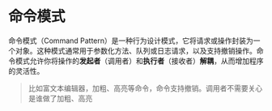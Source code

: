# 命令模式

命令模式（Command Pattern）是一种行为设计模式，它将请求或操作封装为一个对象。这种模式通常用于参数化方法、队列或日志请求，以及支持撤销操作。命令模式允许你将操作的**发起者**（调用者）和**执行者**（接收者）**解耦**，从而增加程序的灵活性。

> 比如富文本编辑器，加粗、高亮等命令，命令支持撤销。调用者不需要关心是谁做了加粗、高亮
